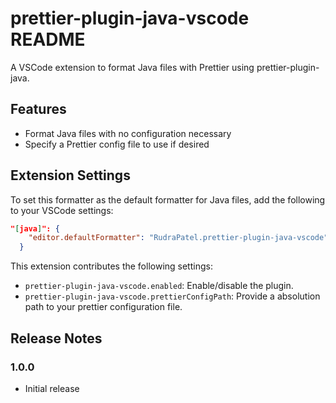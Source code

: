 # prettier-plugin-java-vscode README

A VSCode extension to format Java files with Prettier using prettier-plugin-java.

## Features

- Format Java files with no configuration necessary
- Specify a Prettier config file to use if desired

## Extension Settings

To set this formatter as the default formatter for Java files, add the following to your VSCode settings:

```json
"[java]": {
    "editor.defaultFormatter": "RudraPatel.prettier-plugin-java-vscode"
  }
```

This extension contributes the following settings:

- `prettier-plugin-java-vscode.enabled`: Enable/disable the plugin.
- `prettier-plugin-java-vscode.prettierConfigPath`: Provide a absolution path to your prettier configuration file.

## Release Notes

### 1.0.0

- Initial release
